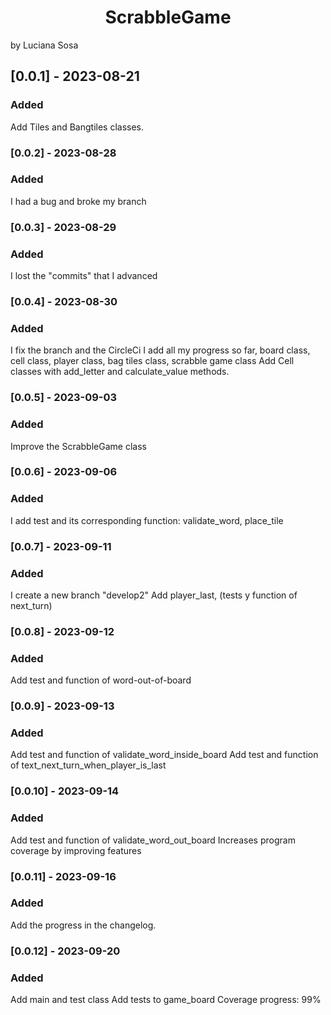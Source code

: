 <h1 align="center"> ScrabbleGame </h1>
by Luciana Sosa


## [0.0.1] - 2023-08-21
### Added

Add Tiles and Bangtiles classes.

### [0.0.2] - 2023-08-28
### Added

I had a bug and broke my branch

### [0.0.3] - 2023-08-29
### Added

I lost the "commits" that I advanced

### [0.0.4] - 2023-08-30
### Added

I fix the branch and the CircleCi
I add all my progress so far, board class, cell class, player class, bag tiles class, scrabble game class
Add Cell classes with add_letter and calculate_value methods.

### [0.0.5] - 2023-09-03
### Added

Improve the ScrabbleGame class

### [0.0.6] - 2023-09-06
### Added

I add test and its corresponding function: validate_word, place_tile

### [0.0.7] - 2023-09-11
### Added

I create a new branch "develop2"
Add player_last, (tests y function of next_turn)

### [0.0.8] - 2023-09-12
### Added

Add test and function of word-out-of-board

### [0.0.9] - 2023-09-13
### Added

Add test and function of validate_word_inside_board
Add test and function of text_next_turn_when_player_is_last

### [0.0.10] - 2023-09-14
### Added

Add test and function of validate_word_out_board
Increases program coverage by improving features

### [0.0.11] - 2023-09-16
### Added

Add the progress in the changelog.

### [0.0.12] - 2023-09-20
### Added

Add main and test class
Add tests to game_board
Coverage progress: 99%




